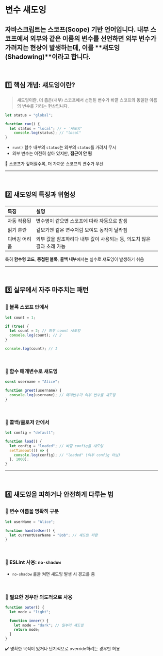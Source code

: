 # 변수 섀도잉

자바스크립트는 스코프(Scope) 기반 언어입니다.
내부 스코프에서 외부와 같은 이름의 변수를 선언하면 외부 변수가 가려지는 현상이 발생하는데, 이를 **섀도잉(Shadowing)**이라고 합니다.
---
<br>

## 1️⃣ 핵심 개념: 섀도잉이란?
> 섀도잉이란, 더 좁은(내부) 스코프에서 선언된 변수가 바깥 스코프의 동일한 이름의 변수를 가리는 현상입니다.

```js
let status = "global";

function run() {
  let status = "local"; // ← '섀도잉'
	console.log(status); // "local"
}
```
- `run()` 함수 내부의 `status`는 외부의 `status`를 가려서 무시
- 외부 변수는 여전히 살아 있지만, **접근이 안 됨**

📌 스코프가 깊어질수록, 더 가까운 스코프의 변수가 우선

---
<br>

## 2️⃣ 섀도잉의 특징과 위험성
|특징|설명|
|:---|:---|
|자동 적용된|변수명이 같으면 스코프에 따라 자동으로 발생|
|읽기 혼란|겉보기엔 같은 변수처럼 보여도 동작이 달라짐|
|디버깅 어려움|외부 값을 참조하려다 내부 값이 사용되는 등, 의도치 않은 결과 초래 가능|

특히 **함수형 코드**, **중첩된 블록**, **콜백 내부**에서는 실수로 섀도잉이 발생하기 쉬움

---
<br>

## 3️⃣ 실무에서 자주 마주치는 패턴
### 🔹 블록 스코프 안에서
```js
let count = 1;

if (true) {
  let count = 2; // 외부 count 섀도잉
  console.log(count); // 2
}

console.log(count); // 1
```

<br>

### 🔹 함수 매개변수로 섀도잉
```js
const username = "Alice";

function greet(username) {
  console.log(username); // 매개변수가 외부 변수를 섀도잉
}
```

<br>

### 🔹 콜백/클로저 안에서
```js
let config = "default";

function load() {
  let config = "loaded"; // 바깥 config를 섀도잉
  setTimeout(() => {
    console.log(config); // "loaded" (외부 config 아님)
  }, 1000);
}
```

---
<br>

## 4️⃣ 섀도잉을 피하거나 안전하게 다루는 법
### 🔹 변수 이름을 명확히 구분
```js
let userName = "Alice";

function handleUser() {
  let currentUserName = "Bob"; // 섀도잉 피함
}
```

<br>

### 🔹 ESLint 사용: `no-shadow`
- `no-shadow` 룰을 켜면 섀도잉 발생 시 경고를 줌

<br>

### 🔹 필요한 경우만 의도적으로 사용
```js
function outer() {
  let mode = "light";

  function inner() {
    let mode = "dark"; // 일부러 섀도잉
    return mode;
  }
}
```
✔️ 명확한 목적이 있거나 단기적으로 override하려는 경우만 허용

